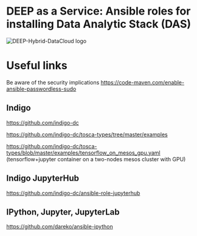 # DEEP as a Service: Ansible roles for installing Data Analytic Stack (DAS)

![DEEP-Hybrid-DataCloud logo](https://deep-hybrid-datacloud.eu/wp-content/uploads/2018/01/logo.png)


# Useful links
Be aware of the security implications https://code-maven.com/enable-ansible-passwordless-sudo


## Indigo
https://github.com/indigo-dc

https://github.com/indigo-dc/tosca-types/tree/master/examples

https://github.com/indigo-dc/tosca-types/blob/master/examples/tensorflow_on_mesos_gpu.yaml (tensorflow+jupyter container on a two-nodes mesos cluster with GPU)


## Indigo JupyterHub
https://github.com/indigo-dc/ansible-role-jupyterhub


## IPython, Jupyter, JupyterLab
https://github.com/dareko/ansible-ipython
